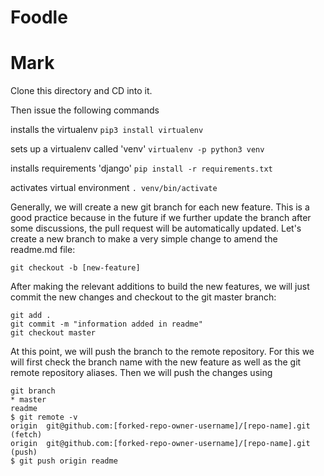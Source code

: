 # Foodle



# Mark

Clone this directory and CD into it. 

Then issue the following commands

installs the virtualenv
```pip3 install virtualenv```

sets up a virtualenv called 'venv'
```virtualenv -p python3 venv```

installs requirements 'django'
```pip install -r requirements.txt```

activates virtual environment
```. venv/bin/activate```

Generally, we will create a new git branch for each new feature. This is a good practice because in the future if we further update the branch after some discussions, the pull request will be automatically updated. Let's create a new branch to make a very simple change to amend the readme.md file:

```
git checkout -b [new-feature]
```
After making the relevant additions to build the new features, we will just commit the new changes and checkout to the git master branch:
```
git add .
git commit -m "information added in readme"
git checkout master
```
At this point, we will push the branch to the remote repository. 
For this we will first check the branch name with the new feature as well as the git remote repository aliases. 
Then we will push the changes using 

```git push [git-remote-alias] [branch-name]:
git branch
* master
readme
$ git remote -v
origin  git@github.com:[forked-repo-owner-username]/[repo-name].git (fetch)
origin  git@github.com:[forked-repo-owner-username]/[repo-name].git (push)
$ git push origin readme
```
